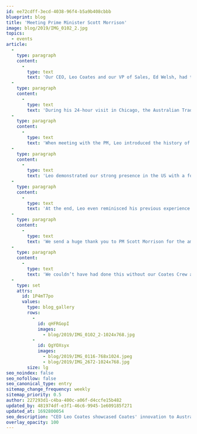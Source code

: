 ```yaml
---
id: ee72cdff-3ecd-4038-96f4-b5a9b408cbbb
blueprint: blog
title: 'Meeting Prime Minister Scott Morrison'
image: blog/2019/IMG_0102_2.jpg
topics:
  - events
article:
  -
    type: paragraph
    content:
      -
        type: text
        text: 'Our CEO, Leo Coates and our VP of Sales, Ed Welsh, had the incredible opportunity of presenting our latest innovations to the Australian Prime Minister, Scott Morrison, during his inaugural US Tour.'
  -
    type: paragraph
    content:
      -
        type: text
        text: 'During his 24-hour visit in Chicago, the Australian Trade and Investment Commission organized for five different companies with ties to Australia to present to an audience consisting of the PM, Australia’s Ambassador to the US, CEO of the 1871 offices and other notable figures.'
  -
    type: paragraph
    content:
      -
        type: text
        text: 'When meeting with the PM, Leo introduced the history of Coates Group and the considerable growth that we have experienced to become the globally renowned organization that we are today.'
  -
    type: paragraph
    content:
      -
        type: text
        text: 'Leo demonstrated our strong presence in the US with a focus on our role in McDonald’s Outdoor Digital Merchandising Board (ODMB) rollout and License Place Recognition (LPR). The PM participated in the LPR demo, holding up a license plate to the camera, acting as a customer travelling through a Drive Thru.'
  -
    type: paragraph
    content:
      -
        type: text
        text: 'At the end, Leo even reminisced his previous experience meeting the PM and his wife at a dinner a couple of years ago, where he also learned that they had in fact previously lived on the same street!'
  -
    type: paragraph
    content:
      -
        type: text
        text: 'We send a huge thank you to PM Scott Morrison for the amazing opportunity to represent Australian businesses in the Midwest and the Australian Trade and Investment Commission for arranging the event.'
  -
    type: paragraph
    content:
      -
        type: text
        text: 'We couldn’t have had done this without our Coates Crew and your hard work and continuous drive towards innovation.'
  -
    type: set
    attrs:
      id: 1P4mT7po
      values:
        type: blog_gallery
        rows:
          -
            id: qHFRGopI
            images:
              - blog/2019/IMG_0102_2-1024x768.jpg
          -
            id: QgYOXsyx
            images:
              - blog/2019/IMG_0116-768x1024.jpeg
              - blog/2019/IMG_2672-1024x768.jpg
        size: lg
seo_noindex: false
seo_nofollow: false
seo_canonical_type: entry
sitemap_change_frequency: weekly
sitemap_priority: 0.5
author: 227293d1-c4ba-400c-a06f-d4ccfe15b482
updated_by: 481974df-e3f1-46c6-9945-1e609185f271
updated_at: 1692800054
seo_description: "CEO Leo Coates showcased Coates' innovation to Australian PM Scott Morrison in Chicago, celebrating our global strides & strong US presence. Get in touch today!"
overlay_opacity: 100
---
```

